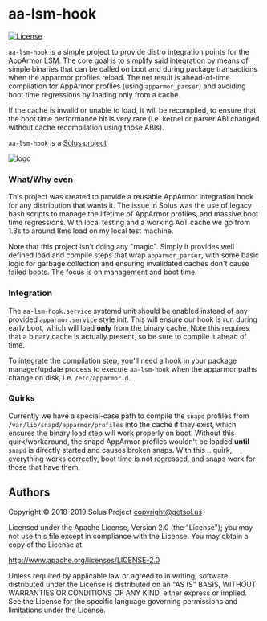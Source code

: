 # aa-lsm-hook

[![License](https://img.shields.io/badge/License-Apache%202.0-blue.svg)](https://opensource.org/licenses/Apache-2.0)

`aa-lsm-hook` is a simple project to provide distro integration points for the AppArmor LSM. The core goal is to simplify said integration by means of simple binaries that can be called on boot and during package transactions when the apparmor profiles reload. The net result is ahead-of-time compilation for AppArmor profiles (using `apparmor_parser`) and avoiding boot time regressions by loading only from a cache.

If the cache is invalid or unable to load, it will be recompiled, to ensure that the boot time performance hit is very rare (i.e. kernel or parser ABI changed without cache recompilation using those ABIs).

`aa-lsm-hook` is a [Solus project](https://getsol.us/)

![logo](https://build.getsol.us/logo.png)

### What/Why even

This project was created to provide a reusable AppArmor integration hook for any distribution that wants it. The issue in Solus was the use of legacy bash scripts to manage the lifetime of AppArmor profiles, and massive boot time regressions. With local testing and a working AoT cache we go from 1.3s to around 8ms load on my local test machine.

Note that this project isn't doing any "magic". Simply it provides well defined load and compile steps that wrap `apparmor_parser`, with some basic logic for garbage collection and ensuring invalidated caches don't cause failed boots. The focus is on management and boot time.

### Integration

The `aa-lsm-hook.service` systemd unit should be enabled instead of any provided `apparmor.service` style init. This will ensure our hook is run during early boot, which will load **only** from the binary cache. Note this requires that a binary cache is actually present, so be sure to compile it ahead of time.

To integrate the compilation step, you'll need a hook in your package manager/update process to execute `aa-lsm-hook` when the apparmor paths change on disk, i.e. `/etc/apparmor.d`.

### Quirks

Currently we have a special-case path to compile the `snapd` profiles from `/var/lib/snapd/apparmor/profiles` into the cache if they exist, which ensures the binary load step will work properly on boot. Without this quirk/workaround, the snapd AppArmor profiles wouldn't be loaded **until** `snapd` is directly started and causes broken snaps. With this .. quirk, everything works correctly, boot time is not regressed, and snaps work for those that have them.

## Authors

Copyright © 2018-2019 Solus Project <copyright@getsol.us>

Licensed under the Apache License, Version 2.0 (the "License");
you may not use this file except in compliance with the License.
You may obtain a copy of the License at

http://www.apache.org/licenses/LICENSE-2.0

Unless required by applicable law or agreed to in writing, software
distributed under the License is distributed on an "AS IS" BASIS,
WITHOUT WARRANTIES OR CONDITIONS OF ANY KIND, either express or implied.
See the License for the specific language governing permissions and
limitations under the License.

